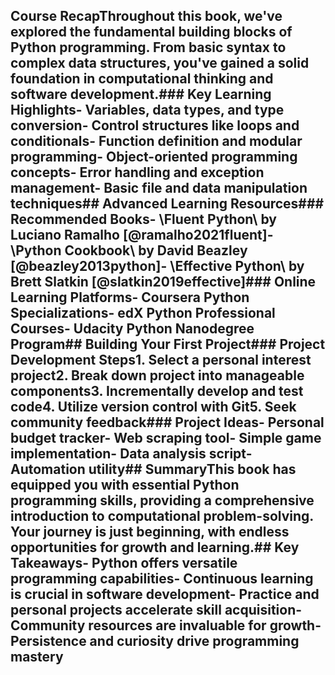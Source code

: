 ## Course RecapThroughout this book, we've explored the fundamental building blocks of Python programming. From basic syntax to complex data structures, you've gained a solid foundation in computational thinking and software development.### Key Learning Highlights- Variables, data types, and type conversion- Control structures like loops and conditionals- Function definition and modular programming- Object-oriented programming concepts- Error handling and exception management- Basic file and data manipulation techniques## Advanced Learning Resources### Recommended Books- \Fluent Python\ by Luciano Ramalho [@ramalho2021fluent]- \Python Cookbook\ by David Beazley [@beazley2013python]- \Effective Python\ by Brett Slatkin [@slatkin2019effective]### Online Learning Platforms- Coursera Python Specializations- edX Python Professional Courses- Udacity Python Nanodegree Program## Building Your First Project### Project Development Steps1. Select a personal interest project2. Break down project into manageable components3. Incrementally develop and test code4. Utilize version control with Git5. Seek community feedback### Project Ideas- Personal budget tracker- Web scraping tool- Simple game implementation- Data analysis script- Automation utility## SummaryThis book has equipped you with essential Python programming skills, providing a comprehensive introduction to computational problem-solving. Your journey is just beginning, with endless opportunities for growth and learning.## Key Takeaways- Python offers versatile programming capabilities- Continuous learning is crucial in software development- Practice and personal projects accelerate skill acquisition- Community resources are invaluable for growth- Persistence and curiosity drive programming mastery